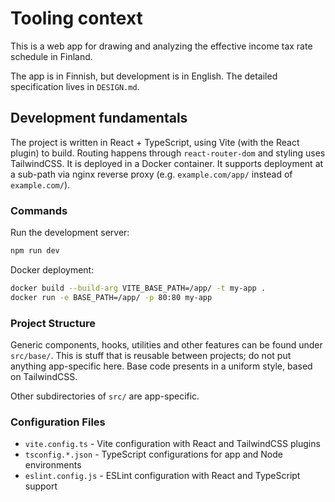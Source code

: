 # Tooling context

This is a web app for drawing and analyzing the effective income tax rate
schedule in Finland.

The app is in Finnish, but development is in English.
The detailed specification lives in `DESIGN.md`.

## Development fundamentals

The project is written in React + TypeScript,
using Vite (with the React plugin) to build.
Routing happens through `react-router-dom`
and styling uses TailwindCSS.
It is deployed in a Docker container.
It supports deployment at a sub-path via nginx reverse proxy
(e.g. `example.com/app/` instead of `example.com/`).

### Commands

Run the development server:
```bash
npm run dev
```

Docker deployment:
```bash
docker build --build-arg VITE_BASE_PATH=/app/ -t my-app .
docker run -e BASE_PATH=/app/ -p 80:80 my-app
```

### Project Structure

Generic components, hooks, utilities and other features can be found under `src/base/`.
This is stuff that is reusable between projects; do not put anything app-specific here.
Base code presents in a uniform style, based on TailwindCSS.

Other subdirectories of `src/` are app-specific.

### Configuration Files

- `vite.config.ts` - Vite configuration with React and TailwindCSS plugins
- `tsconfig.*.json` - TypeScript configurations for app and Node environments
- `eslint.config.js` - ESLint configuration with React and TypeScript support
